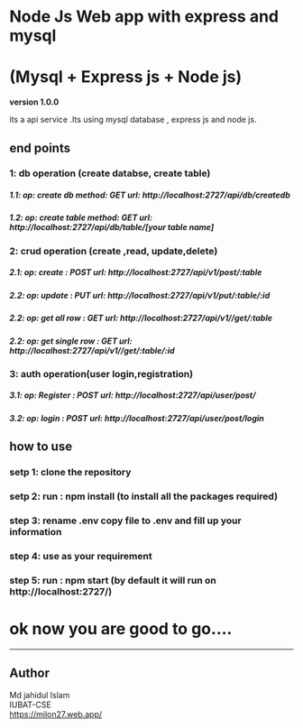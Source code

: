 # Node Js Web app with express and mysql 
# (Mysql + Express js + Node js)

**version 1.0.0**

its a api service .Its using mysql database , express js and node js.

## end points

### 1: db operation (create databse, create table)
##### 1.1: op: create db method: GET url: http://localhost:2727/api/db/createdb
##### 1.2: op: create table method: GET url: http://localhost:2727/api/db/table/[your table name]

### 2: crud operation (create ,read, update,delete)
##### 2.1: op: create : POST url: http://localhost:2727/api/v1/post/:table
##### 2.2: op: update : PUT url: http://localhost:2727/api/v1/put/:table/:id
##### 2.2: op: get all row : GET url: http://localhost:2727/api/v1//get/:table
##### 2.2: op: get single row : GET url: http://localhost:2727/api/v1//get/:table/:id

### 3: auth operation(user login,registration)
##### 3.1: op: Register : POST url: http://localhost:2727/api/user/post/
##### 3.2: op: login : POST url: http://localhost:2727/api/user/post/login

## how to use

### setp 1: clone the repository 
### setp 2: run : npm install (to install all the packages required)
### step 3: rename .env copy file to .env and fill up your information
### step 4: use as your requirement
### step 5: run : npm start (by default it will run on http://localhost:2727/)


# ok now you are good to go....

---
## Author
Md jahidul Islam\
IUBAT-CSE\
https://milon27.web.app/
